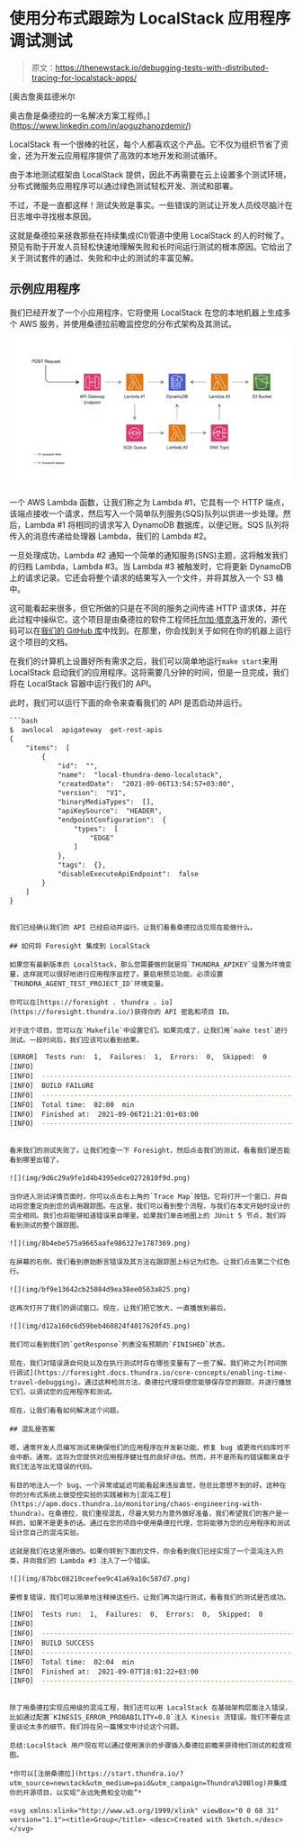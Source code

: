 # 使用分布式跟踪为 LocalStack 应用程序调试测试

> 原文：<https://thenewstack.io/debugging-tests-with-distributed-tracing-for-localstack-apps/>

[](https://www.linkedin.com/in/aoguzhanozdemir/)

 [奥古詹奥兹德米尔

奥古詹是桑德拉的一名解决方案工程师。](https://www.linkedin.com/in/aoguzhanozdemir/) [](https://www.linkedin.com/in/aoguzhanozdemir/)

LocalStack 有一个很棒的社区，每个人都喜欢这个产品。它不仅为组织节省了资金，还为开发云应用程序提供了高效的本地开发和测试循环。

由于本地测试框架由 LocalStack 提供，因此不再需要在云上设置多个测试环境，分布式微服务应用程序可以通过绿色测试轻松开发、测试和部署。

不过，不是一直都这样！测试失败是事实。一些错误的测试让开发人员绞尽脑汁在日志堆中寻找根本原因。

这就是桑德拉来拯救那些在持续集成(CI)管道中使用 LocalStack 的人的时候了。预见有助于开发人员轻松快速地理解失败和长时间运行测试的根本原因。它给出了关于测试套件的通过、失败和中止的测试的丰富见解。

## 示例应用程序

我们已经开发了一个小应用程序，它将使用 LocalStack 在您的本地机器上生成多个 AWS 服务，并使用桑德拉前瞻监控您的分布式架构及其测试。

![](img/1861a4ed05d84915e0e5ca179c841f43.png)

一个 AWS Lambda 函数，让我们称之为 Lambda #1，它具有一个 HTTP 端点，该端点接收一个请求，然后写入一个简单队列服务(SQS)队列以供进一步处理。然后，Lambda #1 将相同的请求写入 DynamoDB 数据库，以便记账。SQS 队列将传入的消息传递给处理器 Lambda，我们的 Lambda #2。

一旦处理成功，Lambda #2 通知一个简单的通知服务(SNS)主题，这将触发我们的归档 Lambda，Lambda #3。当 Lambda #3 被触发时，它将更新 DynamoDB 上的请求记录。它还会将整个请求的结果写入一个文件，并将其放入一个 S3 桶中。

这可能看起来很多，但它所做的只是在不同的服务之间传递 HTTP 请求体，并在此过程中操纵它。这个项目是由桑德拉的软件工程师[托尔加·塔克洛](https://twitter.com/tolgatakir)开发的，源代码可以在[我们的 GitHub 库](https://github.com/thundra-io/thundra-demo-localstack-java/)中找到。在那里，你会找到关于如何在你的机器上运行这个项目的文档。

在我们的计算机上设置好所有需求之后，我们可以简单地运行`make start`来用 LocalStack 启动我们的应用程序。这将需要几分钟的时间，但是一旦完成，我们将在 LocalStack 容器中运行我们的 API。

此时，我们可以运行下面的命令来查看我们的 API 是否启动并运行。

```
```bash
$  awslocal  apigateway  get-rest-apis
{
    "items":  [
        {
            "id":  "",
            "name":  "local-thundra-demo-localstack",
            "createdDate":  "2021-09-06T13:54:57+03:00",
            "version":  "V1",
            "binaryMediaTypes":  [],
            "apiKeySource":  "HEADER",
            "endpointConfiguration":  {
                "types":  [
                    "EDGE"
                ]
            },
            "tags":  {},
            "disableExecuteApiEndpoint":  false
        }
    ]
}
```

```

我们已经确认我们的 API 已经启动并运行。让我们看看桑德拉远见现在能做什么。

## 如何将 Foresight 集成到 LocalStack

如果您有最新版本的 LocalStack，那么您需要做的就是将`THUNDRA_APIKEY`设置为环境变量，这样就可以很好地进行应用程序监控了。要启用预见功能，必须设置`THUNDRA_AGENT_TEST_PROJECT_ID`环境变量。

你可以在[https://foresight . thundra . io](https://foresight.thundra.io/)获得你的 API 密匙和项目 ID。

对于这个项目，您可以在`Makefile`中设置它们。如果完成了，让我们用`make test`进行测试。一段时间后，我们应该可以看到结果。

```
```bash
[ERROR]  Tests run:  1,  Failures:  1,  Errors:  0,  Skipped:  0
[INFO]  
[INFO]  ------------------------------------------------------------------------
[INFO]  BUILD FAILURE
[INFO]  ------------------------------------------------------------------------
[INFO]  Total time:  02:00  min
[INFO]  Finished at:  2021-09-06T21:21:01+03:00
[INFO]  ------------------------------------------------------------------------

```

```

看来我们的测试失败了。让我们检查一下 Foresight，然后点击我们的测试，看看我们是否能看到哪里出错了。

![](img/9d6c29a9fe1d4b4395edce0272810f9d.png)

当你进入测试详情页面时，你可以点击右上角的`Trace Map`按钮。它将打开一个窗口，并自动将您重定向到您的调用跟踪图。在这里，我们可以看到整个流程，与我们在本文开始时设计的完全相同。我们也将能够知道错误来自哪里。如果我们单击地图上的 JUnit 5 节点，我们将看到测试的整个跟踪图。

![](img/8b4ebe575a9665aafe986327e1787369.png)

在屏幕的右侧，我们看到原始断言错误及其方法在跟踪图上标记为红色。让我们点击第二个红色行。

![](img/bf9e13642cb25084d9ea38ee0563a825.png)

这再次打开了我们的调试窗口。现在，让我们把它放大，一直播放到最后。

![](img/d12a160c6d59beb460824f4017620f45.png)

我们可以看到我们的`getResponse`列表没有预期的`FINISHED`状态。

现在，我们对错误源自何处以及在执行测试时存在哪些变量有了一些了解。我们称之为[时间旅行调试](https://foresight.docs.thundra.io/core-concepts/enabling-time-travel-debugging)。通过这种检测方法，桑德拉代理将使您能够保存您的跟踪，并逐行播放它们，以调试您的应用程序和测试。

现在，让我们看看如何解决这个问题。

## 混乱是答案

嗯，通常开发人员编写测试来确保他们的应用程序在开发新功能、修复 bug 或更改代码库时不会中断。通常，这将为您提供对应用程序健壮性的良好评估。然而，并不是所有的错误都来自于我们无法写出无错误的代码。

有目的地注入一个 bug、一个异常或延迟可能看起来违反直觉，但总比意想不到的好。这种在你的分布式系统上做受控实验的实践被称为[混沌工程](https://apm.docs.thundra.io/monitoring/chaos-engineering-with-thundra)。在桑德拉，我们重视混乱，尽最大努力为意外做好准备，我们希望我们的客户是一样的，如果不是更多的话。通过在您的项目中使用桑德拉代理，您将能够为您的应用程序和测试设计您自己的混沌实验。

这就是我们在这里所做的。如果你转到下面的文件，你会看到我们已经实现了一个混沌注入的类，并向我们的 Lambda #3 注入了一个错误。

![](img/87bbc08210ceefee9c41a69a10c587d7.png)

要修复错误，我们可以简单地注释掉这些行。让我们再次运行测试，看看我们的测试是否成功。

```
```bash
[INFO]  Tests run:  1,  Failures:  0,  Errors:  0,  Skipped:  0
[INFO]  
[INFO]  ------------------------------------------------------------------------
[INFO]  BUILD SUCCESS
[INFO]  ------------------------------------------------------------------------
[INFO]  Total time:  02:04  min
[INFO]  Finished at:  2021-09-07T18:01:22+03:00
[INFO]  ------------------------------------------------------------------------
```

```

除了用桑德拉实现应用级的混沌工程，我们还可以用 LocalStack 在基础架构层面注入错误，比如通过配置`KINESIS_ERROR_PROBABILITY=0.8`注入 Kinesis 流错误。我们不要在这里谈论太多的细节。我们将在另一篇博文中讨论这个问题。

总结:LocalStack 用户现在可以通过使用演示的步骤插入桑德拉前瞻来获得他们测试的粒度视图。

*你可以[注册桑德拉](https://start.thundra.io/?utm_source=newstack&utm_medium=paid&utm_campaign=Thundra%20Blog)并集成你的开源项目，以实现“永远免费和全功能”*

<svg xmlns:xlink="http://www.w3.org/1999/xlink" viewBox="0 0 68 31" version="1.1"><title>Group</title> <desc>Created with Sketch.</desc></svg>